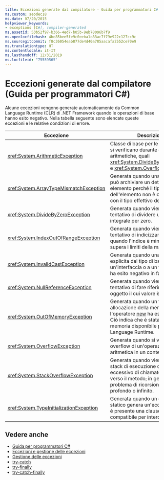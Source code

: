 ```yaml
---
title: Eccezioni generate dal compilatore - Guida per programmatori C#
ms.custom: seodec18
ms.date: 07/20/2015
helpviewer_keywords:
- exceptions [C#], compiler-generated
ms.assetid: 53b52f97-b366-4ed7-b05b-9eb78096b7f9
ms.openlocfilehash: 4be85bee5fe9c0eeba1c83ac7f79e922c127cc9c
ms.sourcegitcommit: f8c36054eab877de4d40a705aacafa2552ce70e9
ms.translationtype: HT
ms.contentlocale: it-IT
ms.lasthandoff: 12/31/2019
ms.locfileid: "75559565"
---
```

# <a name="compiler-generated-exceptions-c-programming-guide"></a>Eccezioni generate dal compilatore (Guida per programmatori C#)
Alcune eccezioni vengono generate automaticamente da Common Language Runtime (CLR) di .NET Framework quando le operazioni di base hanno esito negativo. Nella tabella seguente sono elencate queste eccezioni e le relative condizioni di errore.  
  
|Eccezione|Descrizione|  
|---------------|-----------------|  
|<xref:System.ArithmeticException>|Classe di base per le eccezioni che si verificano durante operazioni aritmetiche, quali <xref:System.DivideByZeroException> e <xref:System.OverflowException>.|  
|<xref:System.ArrayTypeMismatchException>|Generata quando una matrice non può archiviare un determinato elemento perché il tipo effettivo dell'elemento non è compatibile con il tipo effettivo della matrice.|  
|<xref:System.DivideByZeroException>|Generata quando viene eseguito un tentativo di dividere un valore integrale per zero.|  
|<xref:System.IndexOutOfRangeException>|Generata quando viene eseguito un tentativo di indicizzare una matrice, quando l'indice è minore di zero o supera i limiti della matrice.|  
|<xref:System.InvalidCastException>|Generata quando una conversione esplicita dal tipo di base a un'interfaccia o a un tipo derivato ha esito negativo in fase di runtime.|  
|<xref:System.NullReferenceException>|Generata quando viene eseguito un tentativo di fare riferimento a un oggetto il cui valore è [null](../../language-reference/keywords/null.md).|  
|<xref:System.OutOfMemoryException>|Generata quando un tentativo di allocazione della memoria tramite l'operatore [new](../../language-reference/operators/new-operator.md) ha esito negativo. Ciò indica che è stata esaurita la memoria disponibile per Common Language Runtime.|  
|<xref:System.OverflowException>|Generata quando si verifica un overflow di un'operazione aritmetica in un contesto `checked`.|  
|<xref:System.StackOverflowException>|Generata quando viene esaurito lo stack di esecuzione da un numero eccessivo di chiamate in sospeso verso il metodo; in genere indica un problema di ricorsione molto profondo o infinito.|  
|<xref:System.TypeInitializationException>|Generata quando un costruttore statico genera un'eccezione e non è presente una clausola `catch` compatibile per intercettarla.|  
  
## <a name="see-also"></a>Vedere anche

- [Guida per programmatori C#](../index.md)
- [Eccezioni e gestione delle eccezioni](./index.md)
- [Gestione delle eccezioni](./exception-handling.md)
- [try-catch](../../language-reference/keywords/try-catch.md)
- [try-finally](../../language-reference/keywords/try-finally.md)
- [try-catch-finally](../../language-reference/keywords/try-catch-finally.md)
